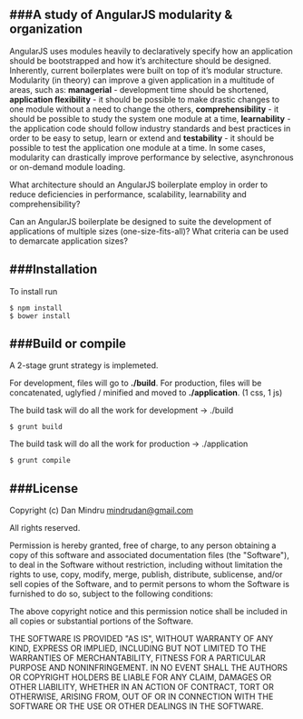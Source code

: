 ###A study of AngularJS modularity & organization
--------------------------

AngularJS uses modules heavily to declaratively specify how an application should be bootstrapped and how it’s architecture should be designed. Inherently, current boilerplates were built on top of it’s modular structure. Modularity (in theory) can improve a given application in a multitude of areas, such as: **managerial** - development time should be shortened, **application flexibility** - it should be possible to make drastic changes to one module without a need to change the others, **comprehensibility** - it should be possible to study the system one module at a time, **learnability** - the application code should follow industry standards and best practices in order to be easy to setup, learn or extend and **testability** - it should be possible to test the application one module at a time. In some cases, modularity can drastically improve performance by selective, asynchronous or on-demand module loading.


What architecture should an AngularJS boilerplate employ in order to reduce deficiencies in performance, scalability, learnability and comprehensibility?

Can an AngularJS boilerplate be designed to suite the development of applications of multiple sizes (one-size-fits-all)? What criteria can be used to demarcate application sizes?


###Installation
--------------------------

To install run

```
$ npm install
$ bower install
```


###Build or compile
--------------------------
A 2-stage grunt strategy is implemeted.

For development, files will go to **./build**.
For production, files will be concatenated, uglyfied / minified and moved to **./application**. (1 css, 1 js)



The build task will do all the work for development -> ./build

```
$ grunt build
```

The build task will do all the work for production -> ./application

```
$ grunt compile
```


###License
--------------------------
Copyright (c) Dan Mindru <mindrudan@gmail.com>

All rights reserved.

Permission is hereby granted, free of charge, to any person obtaining a copy
of this software and associated documentation files (the "Software"), to deal
in the Software without restriction, including without limitation the rights
to use, copy, modify, merge, publish, distribute, sublicense, and/or sell
copies of the Software, and to permit persons to whom the Software is
furnished to do so, subject to the following conditions:

The above copyright notice and this permission notice shall be included in
all copies or substantial portions of the Software.

THE SOFTWARE IS PROVIDED "AS IS", WITHOUT WARRANTY OF ANY KIND, EXPRESS OR
IMPLIED, INCLUDING BUT NOT LIMITED TO THE WARRANTIES OF MERCHANTABILITY,
FITNESS FOR A PARTICULAR PURPOSE AND NONINFRINGEMENT. IN NO EVENT SHALL THE
AUTHORS OR COPYRIGHT HOLDERS BE LIABLE FOR ANY CLAIM, DAMAGES OR OTHER
LIABILITY, WHETHER IN AN ACTION OF CONTRACT, TORT OR OTHERWISE, ARISING FROM,
OUT OF OR IN CONNECTION WITH THE SOFTWARE OR THE USE OR OTHER DEALINGS IN
THE SOFTWARE.